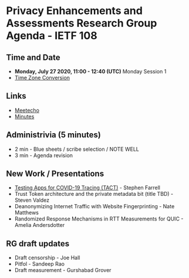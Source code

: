 # Privacy Enhancements and Assessments Research Group Agenda - IETF 108

## Time and Date
- **Monday, July 27 2020, 11:00 - 12:40 (UTC)** Monday Session 1
- [Time Zone Conversion](https://www.timeanddate.com/worldclock/fixedtime.html?iso=20200727T11&p1=1440&ah=1&am=40)

## Links
- [Meetecho](http://www.meetecho.com/ietf108/pearg/)
- [Minutes](https://codimd.ietf.org/notes-ietf-108-pearg)

## Administrivia (5 minutes)

- 2 min - Blue sheets / scribe selection / NOTE WELL
- 3 min - Agenda revision

## New Work / Presentations

* [Testing Apps for COVID-19 Tracing (TACT)](https://down.dsg.cs.tcd.ie/tact/) - Stephen Farrell 
* Trust Token architecture and the private metadata bit (title TBD) - Steven Valdez
* Deanonymizing Internet Traffic with Website Fingerprinting - Nate Matthews
* Randomized Response Mechanisms in RTT Measurements for QUIC  - Amelia Andersdotter

## RG draft updates

* Draft censorship - Joe Hall
* Pitfol - Sandeep Rao
* Draft measurement - Gurshabad Grover
